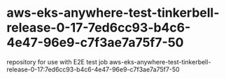 # aws-eks-anywhere-test-tinkerbell-release-0-17-7ed6cc93-b4c6-4e47-96e9-c7f3ae7a75f7-50
repository for use with E2E test job aws-eks-anywhere-test-tinkerbell-release-0-17:7ed6cc93-b4c6-4e47-96e9-c7f3ae7a75f7-50
